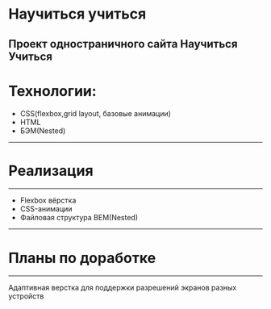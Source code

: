 # Научиться учиться
Проект одностраничного сайта Научиться Учиться 
------
 # Технологии: 
* CSS(flexbox,grid layout, базовые анимации)
* HTML
* БЭМ(Nested)
------
# Реализация
------
* Flexbox вёрстка
* CSS-анимации
* Файловая структура BEM(Nested)
------
# Планы по доработке
------
Адаптивная верстка для поддержки разрешений экранов разных устройств
